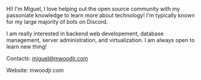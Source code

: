 Hi! I'm Miguel, I love helping out the open source community with my passoniate knowledge to learn more about technology! I'm typically known for my large majority of bots on Discord.

I am really interested in backend web developement, database management, server administration, and virtualization. I am always open to learn new thing!

Contacts:
  miguel@mwoodjr.com
  
  
Website: mwoodjr.com
 
  
